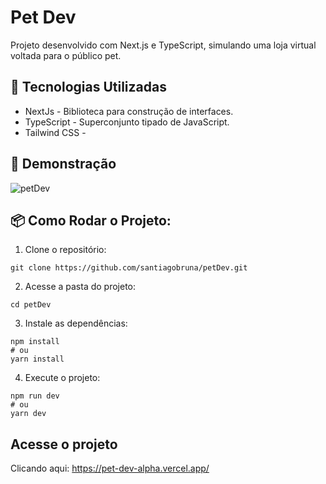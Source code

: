 # Pet Dev
Projeto desenvolvido com Next.js e TypeScript, simulando uma loja virtual voltada para o público pet. 

## 🚀 Tecnologias Utilizadas
- NextJs - Biblioteca para construção de interfaces.
- TypeScript - Superconjunto tipado de JavaScript.
- Tailwind CSS -

## 📸 Demonstração
![petDev](https://github.com/user-attachments/assets/f30fe04b-c619-4002-a362-5363118557b8)


## 📦 Como Rodar o Projeto:

1. Clone o repositório:
``` 
git clone https://github.com/santiagobruna/petDev.git

````
2. Acesse a pasta do projeto:
``` 
cd petDev

````
3. Instale as dependências:
``` 
npm install
# ou
yarn install

````
4. Execute o projeto:
``` 
npm run dev
# ou
yarn dev

````
## Acesse o projeto
Clicando aqui: https://pet-dev-alpha.vercel.app/
